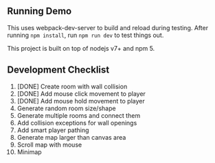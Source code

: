 ## Running Demo
This uses webpack-dev-server to build and reload during testing. After running `npm install`, run `npm run dev` to test things out.

This project is built on top of nodejs v7+ and npm 5.

## Development Checklist
1. [DONE] Create room with wall collision
2. [DONE] Add mouse click movement to player
3. [DONE] Add mouse hold movement to player
4. Generate random room size/shape
5. Generate multiple rooms and connect them
6. Add collision exceptions for wall openings
7. Add smart player pathing
8. Generate map larger than canvas area
9. Scroll map with mouse
10. Minimap